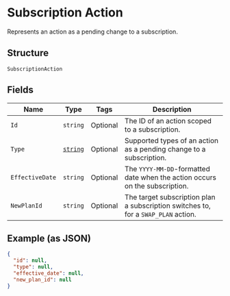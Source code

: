 
# Subscription Action

Represents an action as a pending change to a subscription.

## Structure

`SubscriptionAction`

## Fields

| Name | Type | Tags | Description |
|  --- | --- | --- | --- |
| `Id` | `string` | Optional | The ID of an action scoped to a subscription. |
| `Type` | [`string`](../../doc/models/subscription-action-type.md) | Optional | Supported types of an action as a pending change to a subscription. |
| `EffectiveDate` | `string` | Optional | The `YYYY-MM-DD`-formatted date when the action occurs on the subscription. |
| `NewPlanId` | `string` | Optional | The target subscription plan a subscription switches to, for a `SWAP_PLAN` action. |

## Example (as JSON)

```json
{
  "id": null,
  "type": null,
  "effective_date": null,
  "new_plan_id": null
}
```

